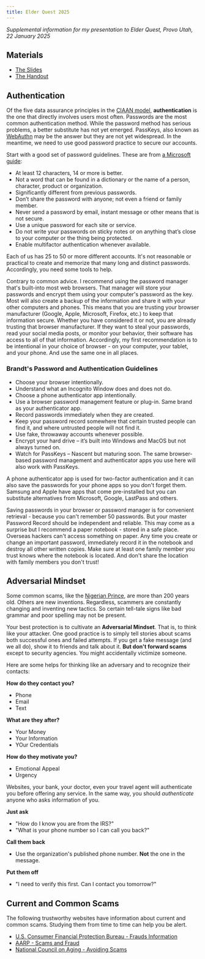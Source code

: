```yaml
---
title: Elder Quest 2025
---
```

*Supplemental information for my presentation to Elder Quest, Provo Utah, 22 January 2025*

## Materials

* [The Slides](https://1drv.ms/p/s!AsDairlA1Y6-l7EJiVOQPIs0_bFKEA?e=Kltxw2)
* [The Handout](ElderQuest2025/CybersecurityHandout.pdf)

## Authentication

Of the five data assurance principles in the [CIAAN model](https://securopia.wordpress.com/2011/08/25/security-models-cia-and-ciaan/), **authentication** is the one that directly involves users most often. Passwords are the most common authentication method. While the password method has serious problems, a better substitute has not yet emerged. PassKeys, also known as [WebAuthn](https://en.wikipedia.org/wiki/WebAuthn) may be the answer but they are not yet widespread. In the meantime, we need to use good password practice to secure our accounts.

Start with a good set of password guidelines. These are from [a Microsoft guide](https://support.microsoft.com/en-us/windows/create-and-use-strong-passwords-c5cebb49-8c53-4f5e-2bc4-fe357ca048eb):

* At least 12 characters, 14 or more is better.
* Not a word that can be found in a dictionary or the name of a person, character, product or organization.
* Significantly different from previous passwords.
* Don’t share the password with anyone; not even a friend or family member.
* Never send a password by email, instant message or other means that is not secure.
* Use a unique password for each site or service.
* Do not write your passwords on sticky notes or on anything that’s close to your computer or the thing being protected.
* Enable multifactor authentication whenever available.

Each of us has 25 to 50 or more different accounts. It's not reasonable or practical to create and memorize that many long and distinct passwords. Accordingly, you need some tools to help.

Contrary to common advice. I recommend using the password manager that's built-into most web browsers. That manager will store your passwords and encrypt them using your computer's password as the key. Most will also create a backup of the information and share it with your other computers and phones. This means that you are trusting your browser manufacturer (Google, Apple, Microsoft, Firefox, etc.) to keep that information secure. Whether you have considered it or not, you are already trusting that browser manufacturer. If they want to steal your passwords, read your social media posts, or monitor your behavior, their software has access to all of that information. Accordingly, my first recommendation is to be intentional in your choice of browser - on your computer, your tablet, and your phone. And use the same one in all places.

### Brandt's Password and Authentication Guidelines

* Choose your browser intentionally.
* Understand what an Incognito Window does and does not do.
* Choose a phone authenticator app intentionally.
* Use a browser password management feature or plug-in. Same brand as your authenticator app.
* Record passwords immediately when they are created.
* Keep your password record somewhere that certain trusted people can find it, and where untrusted people will not find it.
* Use fake, throwaway accounts whenever possible.
* Encrypt your hard drive – it’s built into Windows and MacOS but not always turned on.
* Watch for PassKeys – Nascent but maturing soon. The same browser-based password management and authenticator apps you use here will also work with PassKeys.

A phone authenticator app is used for two-factor authentication and it can also save the passwords for your phone apps so you don't forget them. Samsung and Apple have apps that come pre-installed but you can substitute alternatives from Microsoft, Google, LastPass and others.

Saving passwords in your browser or password manager is for convenient retrieval - because you can't remember 50 passwords. But your master Password Record should be independent and reliable. This may come as a surprise but I recommend a paper notebook - stored in a safe place. Overseas hackers can't access something on paper. Any time you create or change an important password, immediately record it in the notebook and destroy all other written copies. Make sure at least one family member you trust knows where the notebook is located. And don't share the location with family members you don't trust!

## Adversarial Mindset

Some common scams, like the [Nigerian Prince](https://en.wikipedia.org/wiki/Advance-fee_scam), are more than 200 years old. Others are new inventions. Regardless, scammers are constantly changing and inventing new tactics. So certain tell-tale signs like bad grammar and poor spelling may not be present.

Your best protection is to cultivate an **Adversarial Mindset**. That is, to think like your attacker. One good practice is to simply tell stories about scams both successful ones and failed attempts. If you get a fake message (and we all do), show it to friends and talk about it. **But don't forward scams** except to security agencies. You might accidentally victimize someone.

Here are some helps for thinking like an adversary and to recognize their contacts:

**How do they contact you?**
* Phone
* Email
* Text

**What are they after?**
* Your Money
* Your Information
* YOur Credentials

**How do they motivate you?**
* Emotional Appeal
* Urgency

Websites, your bank, your doctor, even your travel agent will authenticate you before offering any service. In the same way, you should *authenticate* anyone who asks information of you.

**Just ask**
* "How do I know you are from the IRS?"
* "What is your phone number so I can call you back?"

**Call them back**
* Use the organization's published phone number. **Not** the one in the message.

**Put them off**
* "I need to verify this first. Can I contact you tomorrow?"

## Current and Common Scams

The following trustworthy websites have information about current and common scams. Studying them from time to time can help you be alert.
* [U.S. Consumer Financial Protection Bureau - Frauds Information](https://www.consumerfinance.gov/consumer-tools/fraud/)
* [AARP - Scams and Fraud](https://www.aarp.org/money/scams-fraud)
* [National Council on Aging - Avoiding Scams](https://www.ncoa.org/older-adults/money/management/avoiding-scams/)
